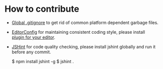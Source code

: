 # How to contribute

* [Global .gitignore](https://help.github.com/articles/ignoring-files#create-a-global-gitignore)
to get rid of common platform dependent garbage files.

* [EditorConfig](http://editorconfig.org/) for maintaining
consistent coding style, please install [plugin for your
editor](http://editorconfig.org/#download).

* [JSHint](http://jshint.com/) for code quality checking,
please install jshint globally and run it before any commit.

     $ npm install jshint -g
     $ jshint .
